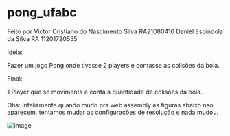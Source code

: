# pong_ufabc

Feito por 
Victor Cristiano do Nascimento Silva RA21080416
Daniel Espindola da Silva RA 11201720555


Ideia:

Fazer um jogo Pong onde tivesse 2 players e contasse as colisões da bola.


Final:

1 Player que se movimenta e conta a quantidade de colisões da bola.


Obs: Infelizmente quando mudo pra web assembly as figuras abaixo nao aparecem, tentamos mudar as configurações de resolução e nada mudou.

![image](https://github.com/viccns2021/pong_ufabc/assets/87244865/8220d637-44f6-4cde-adf2-047272b2bf92)

